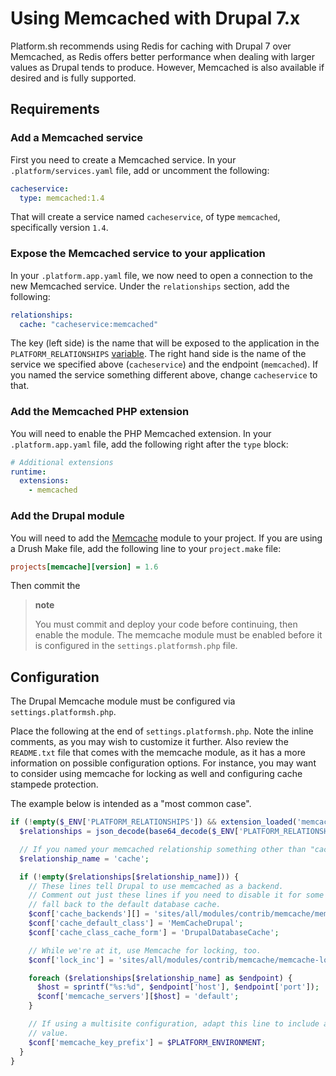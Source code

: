 # Using Memcached with Drupal 7.x

Platform.sh recommends using Redis for caching with Drupal 7 over Memcached, as Redis offers better performance when dealing with larger values as Drupal tends to produce. However, Memcached is also available if desired and is fully supported.

## Requirements

### Add a Memcached service

First you need to create a Memcached service. In your `.platform/services.yaml` file, add or uncomment the following:

```yaml
cacheservice:
  type: memcached:1.4
```

That will create a service named `cacheservice`, of type `memcached`, specifically version `1.4`.

### Expose the Memcached service to your application

In your `.platform.app.yaml` file, we now need to open a connection to the new Memcached service. Under the `relationships` section, add the following:

```yaml
relationships:
  cache: "cacheservice:memcached"
```

The key (left side) is the name that will be exposed to the application in the `PLATFORM_RELATIONSHIPS` [variable](/development/variables.md). The right hand side is the name of the service we specified above (`cacheservice`) and the endpoint (`memcached`). If you named the service something different above, change `cacheservice` to that.

### Add the Memcached PHP extension

You will need to enable the PHP Memcached extension. In your `.platform.app.yaml` file, add the following right after the `type` block:

```yaml
# Additional extensions
runtime:
  extensions:
    - memcached
```

### Add the Drupal module

You will need to add the [Memcache](https://www.drupal.org/project/memcache) module to your project. If you are using a Drush Make file, add the following line to your `project.make` file:

```ini
projects[memcache][version] = 1.6
```

Then commit the

> **note**
>
> You must commit and deploy your code before continuing, then enable the module. The memcache
> module must be enabled before it is configured in the `settings.platformsh.php` file.

## Configuration

The Drupal Memcache module must be configured via `settings.platformsh.php`.

Place the following at the end of `settings.platformsh.php`. Note the inline comments, as you may wish to customize it further. Also review the `README.txt` file that comes with the memcache module, as it has a more information on possible configuration options. For instance, you may want to consider using memcache for locking as well and configuring cache stampede protection.

The example below is intended as a "most common case".

```php
if (!empty($_ENV['PLATFORM_RELATIONSHIPS']) && extension_loaded('memcached')) {
  $relationships = json_decode(base64_decode($_ENV['PLATFORM_RELATIONSHIPS']), true);

  // If you named your memcached relationship something other than "cache", set that here.
  $relationship_name = 'cache';

  if (!empty($relationships[$relationship_name])) {
    // These lines tell Drupal to use memcached as a backend.
    // Comment out just these lines if you need to disable it for some reason and
    // fall back to the default database cache.
    $conf['cache_backends'][] = 'sites/all/modules/contrib/memcache/memcache.inc';
    $conf['cache_default_class'] = 'MemCacheDrupal';
    $conf['cache_class_cache_form'] = 'DrupalDatabaseCache';

    // While we're at it, use Memcache for locking, too.
    $conf['lock_inc'] = 'sites/all/modules/contrib/memcache/memcache-lock.inc';

    foreach ($relationships[$relationship_name] as $endpoint) {
      $host = sprintf("%s:%d", $endpoint['host'], $endpoint['port']);
      $conf['memcache_servers'][$host] = 'default';
    }

    // If using a multisite configuration, adapt this line to include a site-unique
    // value.
    $conf['memcache_key_prefix'] = $PLATFORM_ENVIRONMENT;
  }
}
```
